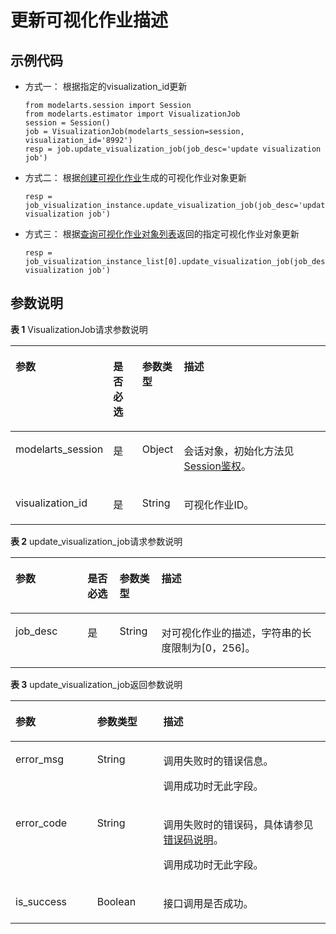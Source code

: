 # 更新可视化作业描述<a name="modelarts_04_0185"></a>

## 示例代码<a name="zh-cn_topic_0170904410_section35881040102516"></a>

-   方式一： 根据指定的visualization\_id更新

    ```
    from modelarts.session import Session
    from modelarts.estimator import VisualizationJob
    session = Session()
    job = VisualizationJob(modelarts_session=session, visualization_id='8992')
    resp = job.update_visualization_job(job_desc='update visualization job')
    ```


-   方式二： 根据[创建可视化作业](创建可视化作业.md)生成的可视化作业对象更新

    ```
    resp = job_visualization_instance.update_visualization_job(job_desc='update visualization job')
    ```


-   方式三： 根据[查询可视化作业对象列表](查询可视化作业对象列表.md)返回的指定可视化作业对象更新

    ```
    resp = job_visualization_instance_list[0].update_visualization_job(job_desc='update visualization job')
    ```


## 参数说明<a name="zh-cn_topic_0170904410_section85751315416"></a>

**表 1**  VisualizationJob请求参数说明

<a name="zh-cn_topic_0170904410_table155461191218"></a>
<table><thead align="left"><tr id="zh-cn_topic_0170904410_row254817912212"><th class="cellrowborder" valign="top" width="22.75%" id="mcps1.2.5.1.1"><p id="zh-cn_topic_0170904410_p12549899214"><a name="zh-cn_topic_0170904410_p12549899214"></a><a name="zh-cn_topic_0170904410_p12549899214"></a>参数</p>
</th>
<th class="cellrowborder" valign="top" width="9.879999999999999%" id="mcps1.2.5.1.2"><p id="zh-cn_topic_0170904410_p3552101193813"><a name="zh-cn_topic_0170904410_p3552101193813"></a><a name="zh-cn_topic_0170904410_p3552101193813"></a>是否必选</p>
</th>
<th class="cellrowborder" valign="top" width="13.320000000000002%" id="mcps1.2.5.1.3"><p id="zh-cn_topic_0170904410_p1755169172118"><a name="zh-cn_topic_0170904410_p1755169172118"></a><a name="zh-cn_topic_0170904410_p1755169172118"></a>参数类型</p>
</th>
<th class="cellrowborder" valign="top" width="54.05%" id="mcps1.2.5.1.4"><p id="zh-cn_topic_0170904410_p55521998211"><a name="zh-cn_topic_0170904410_p55521998211"></a><a name="zh-cn_topic_0170904410_p55521998211"></a>描述</p>
</th>
</tr>
</thead>
<tbody><tr id="zh-cn_topic_0170904410_row8893215413"><td class="cellrowborder" valign="top" width="22.75%" headers="mcps1.2.5.1.1 "><p id="zh-cn_topic_0170904410_p6891421842"><a name="zh-cn_topic_0170904410_p6891421842"></a><a name="zh-cn_topic_0170904410_p6891421842"></a>modelarts_session</p>
</td>
<td class="cellrowborder" valign="top" width="9.879999999999999%" headers="mcps1.2.5.1.2 "><p id="zh-cn_topic_0170904410_p68972047"><a name="zh-cn_topic_0170904410_p68972047"></a><a name="zh-cn_topic_0170904410_p68972047"></a>是</p>
</td>
<td class="cellrowborder" valign="top" width="13.320000000000002%" headers="mcps1.2.5.1.3 "><p id="zh-cn_topic_0170904410_p158912219419"><a name="zh-cn_topic_0170904410_p158912219419"></a><a name="zh-cn_topic_0170904410_p158912219419"></a>Object</p>
</td>
<td class="cellrowborder" valign="top" width="54.05%" headers="mcps1.2.5.1.4 "><p id="zh-cn_topic_0170904410_p1689152543"><a name="zh-cn_topic_0170904410_p1689152543"></a><a name="zh-cn_topic_0170904410_p1689152543"></a>会话对象，初始化方法见<a href="Session鉴权概述.md">Session鉴权</a>。</p>
</td>
</tr>
<tr id="zh-cn_topic_0170904410_row197933582219"><td class="cellrowborder" valign="top" width="22.75%" headers="mcps1.2.5.1.1 "><p id="zh-cn_topic_0170904410_p9118145011917"><a name="zh-cn_topic_0170904410_p9118145011917"></a><a name="zh-cn_topic_0170904410_p9118145011917"></a>visualization_id</p>
</td>
<td class="cellrowborder" valign="top" width="9.879999999999999%" headers="mcps1.2.5.1.2 "><p id="zh-cn_topic_0170904410_p196751771039"><a name="zh-cn_topic_0170904410_p196751771039"></a><a name="zh-cn_topic_0170904410_p196751771039"></a>是</p>
</td>
<td class="cellrowborder" valign="top" width="13.320000000000002%" headers="mcps1.2.5.1.3 "><p id="zh-cn_topic_0170904410_p8675972311"><a name="zh-cn_topic_0170904410_p8675972311"></a><a name="zh-cn_topic_0170904410_p8675972311"></a>String</p>
</td>
<td class="cellrowborder" valign="top" width="54.05%" headers="mcps1.2.5.1.4 "><p id="zh-cn_topic_0170904410_p212635661310"><a name="zh-cn_topic_0170904410_p212635661310"></a><a name="zh-cn_topic_0170904410_p212635661310"></a>可视化作业ID。</p>
</td>
</tr>
</tbody>
</table>

**表 2**  update\_visualization\_job请求参数说明

<a name="zh-cn_topic_0170904410_table160254042515"></a>
<table><thead align="left"><tr id="zh-cn_topic_0170904410_row141641202511"><th class="cellrowborder" valign="top" width="22.88%" id="mcps1.2.5.1.1"><p id="zh-cn_topic_0170904410_p11941182519"><a name="zh-cn_topic_0170904410_p11941182519"></a><a name="zh-cn_topic_0170904410_p11941182519"></a>参数</p>
</th>
<th class="cellrowborder" valign="top" width="10.17%" id="mcps1.2.5.1.2"><p id="zh-cn_topic_0170904410_p1761512472416"><a name="zh-cn_topic_0170904410_p1761512472416"></a><a name="zh-cn_topic_0170904410_p1761512472416"></a>是否必选</p>
</th>
<th class="cellrowborder" valign="top" width="13.29%" id="mcps1.2.5.1.3"><p id="zh-cn_topic_0170904410_p611141142510"><a name="zh-cn_topic_0170904410_p611141142510"></a><a name="zh-cn_topic_0170904410_p611141142510"></a>参数类型</p>
</th>
<th class="cellrowborder" valign="top" width="53.66%" id="mcps1.2.5.1.4"><p id="zh-cn_topic_0170904410_p917419250"><a name="zh-cn_topic_0170904410_p917419250"></a><a name="zh-cn_topic_0170904410_p917419250"></a>描述</p>
</th>
</tr>
</thead>
<tbody><tr id="zh-cn_topic_0170904410_row18274192519"><td class="cellrowborder" valign="top" width="22.88%" headers="mcps1.2.5.1.1 "><p id="zh-cn_topic_0170904410_p14928412414"><a name="zh-cn_topic_0170904410_p14928412414"></a><a name="zh-cn_topic_0170904410_p14928412414"></a>job_desc</p>
</td>
<td class="cellrowborder" valign="top" width="10.17%" headers="mcps1.2.5.1.2 "><p id="zh-cn_topic_0170904410_p4492841840"><a name="zh-cn_topic_0170904410_p4492841840"></a><a name="zh-cn_topic_0170904410_p4492841840"></a>是</p>
</td>
<td class="cellrowborder" valign="top" width="13.29%" headers="mcps1.2.5.1.3 "><p id="zh-cn_topic_0170904410_p849216416411"><a name="zh-cn_topic_0170904410_p849216416411"></a><a name="zh-cn_topic_0170904410_p849216416411"></a>String</p>
</td>
<td class="cellrowborder" valign="top" width="53.66%" headers="mcps1.2.5.1.4 "><p id="zh-cn_topic_0170904410_p54921143417"><a name="zh-cn_topic_0170904410_p54921143417"></a><a name="zh-cn_topic_0170904410_p54921143417"></a>对可视化作业的描述，字符串的长度限制为[0，256]。</p>
</td>
</tr>
</tbody>
</table>

**表 3**  update\_visualization\_job返回参数说明

<a name="zh-cn_topic_0170904410_table55928961173927"></a>
<table><thead align="left"><tr id="zh-cn_topic_0170904410_row40618446173927"><th class="cellrowborder" valign="top" width="25.929999999999996%" id="mcps1.2.4.1.1"><p id="zh-cn_topic_0170904410_p1631242217407"><a name="zh-cn_topic_0170904410_p1631242217407"></a><a name="zh-cn_topic_0170904410_p1631242217407"></a>参数</p>
</th>
<th class="cellrowborder" valign="top" width="21.02%" id="mcps1.2.4.1.2"><p id="zh-cn_topic_0170904410_p5427574117407"><a name="zh-cn_topic_0170904410_p5427574117407"></a><a name="zh-cn_topic_0170904410_p5427574117407"></a>参数类型</p>
</th>
<th class="cellrowborder" valign="top" width="53.05%" id="mcps1.2.4.1.3"><p id="zh-cn_topic_0170904410_p3425893817407"><a name="zh-cn_topic_0170904410_p3425893817407"></a><a name="zh-cn_topic_0170904410_p3425893817407"></a>描述</p>
</th>
</tr>
</thead>
<tbody><tr id="zh-cn_topic_0170904410_row11062410173927"><td class="cellrowborder" valign="top" width="25.929999999999996%" headers="mcps1.2.4.1.1 "><p id="zh-cn_topic_0170904410_p162521644151414"><a name="zh-cn_topic_0170904410_p162521644151414"></a><a name="zh-cn_topic_0170904410_p162521644151414"></a>error_msg</p>
</td>
<td class="cellrowborder" valign="top" width="21.02%" headers="mcps1.2.4.1.2 "><p id="zh-cn_topic_0170904410_p22572447141"><a name="zh-cn_topic_0170904410_p22572447141"></a><a name="zh-cn_topic_0170904410_p22572447141"></a>String</p>
</td>
<td class="cellrowborder" valign="top" width="53.05%" headers="mcps1.2.4.1.3 "><p id="zh-cn_topic_0170904410_p152581144121419"><a name="zh-cn_topic_0170904410_p152581144121419"></a><a name="zh-cn_topic_0170904410_p152581144121419"></a>调用失败时的错误信息。</p>
<p id="zh-cn_topic_0170904410_p1526074491419"><a name="zh-cn_topic_0170904410_p1526074491419"></a><a name="zh-cn_topic_0170904410_p1526074491419"></a>调用成功时无此字段。</p>
</td>
</tr>
<tr id="zh-cn_topic_0170904410_row52351653173927"><td class="cellrowborder" valign="top" width="25.929999999999996%" headers="mcps1.2.4.1.1 "><p id="zh-cn_topic_0170904410_p4562323317407"><a name="zh-cn_topic_0170904410_p4562323317407"></a><a name="zh-cn_topic_0170904410_p4562323317407"></a>error_code</p>
</td>
<td class="cellrowborder" valign="top" width="21.02%" headers="mcps1.2.4.1.2 "><p id="zh-cn_topic_0170904410_p2850279617407"><a name="zh-cn_topic_0170904410_p2850279617407"></a><a name="zh-cn_topic_0170904410_p2850279617407"></a>String</p>
</td>
<td class="cellrowborder" valign="top" width="53.05%" headers="mcps1.2.4.1.3 "><p id="zh-cn_topic_0170904410_p676125714215"><a name="zh-cn_topic_0170904410_p676125714215"></a><a name="zh-cn_topic_0170904410_p676125714215"></a>调用失败时的错误码，具体请参见<a href="公共参数.md#section29446341644">错误码说明</a>。</p>
<p id="zh-cn_topic_0170904410_p2702514017407"><a name="zh-cn_topic_0170904410_p2702514017407"></a><a name="zh-cn_topic_0170904410_p2702514017407"></a>调用成功时无此字段。</p>
</td>
</tr>
<tr id="zh-cn_topic_0170904410_row973117251837"><td class="cellrowborder" valign="top" width="25.929999999999996%" headers="mcps1.2.4.1.1 "><p id="zh-cn_topic_0170904410_p473115258316"><a name="zh-cn_topic_0170904410_p473115258316"></a><a name="zh-cn_topic_0170904410_p473115258316"></a>is_success</p>
</td>
<td class="cellrowborder" valign="top" width="21.02%" headers="mcps1.2.4.1.2 "><p id="zh-cn_topic_0170904410_p773113251238"><a name="zh-cn_topic_0170904410_p773113251238"></a><a name="zh-cn_topic_0170904410_p773113251238"></a>Boolean</p>
</td>
<td class="cellrowborder" valign="top" width="53.05%" headers="mcps1.2.4.1.3 "><p id="zh-cn_topic_0170904410_p14433359122514"><a name="zh-cn_topic_0170904410_p14433359122514"></a><a name="zh-cn_topic_0170904410_p14433359122514"></a>接口调用是否成功。</p>
</td>
</tr>
</tbody>
</table>

